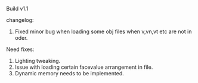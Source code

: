 Build v1.1

changelog:

1. Fixed minor bug when loading some obj files when v,vn,vt etc are not in oder.


Need fixes:

1. Lighting tweaking.
2. Issue with loading certain facevalue arrangement in file.
3. Dynamic memory needs to be implemented.
